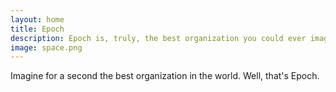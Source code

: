 ```yaml
---
layout: home
title: Epoch
description: Epoch is, truly, the best organization you could ever imagine.
image: space.png
---
```


Imagine for a second the best organization in the world. Well, that's Epoch.
